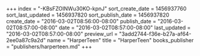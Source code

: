 +++
index = "-KBsFZOINWu30KO-kpnJ"
sort_create_date = 1456937760
sort_last_updated = 1456937820
sort_publish_date = 1456937820
create_date = "2016-03-02T08:56:00-08:00"
publish_date = "2016-03-02T08:57:00-08:00"
date = "2016-03-02T08:57:00-08:00"
last_updated = "2016-03-02T08:57:00-08:00"
preview_url = "3add2744-f36e-b27a-af64-2ee0a87c9a2d"
name = "HarperTeen"
title = "HarperTeen"
books_publisher = "publishers/harperteen.md"
+++
